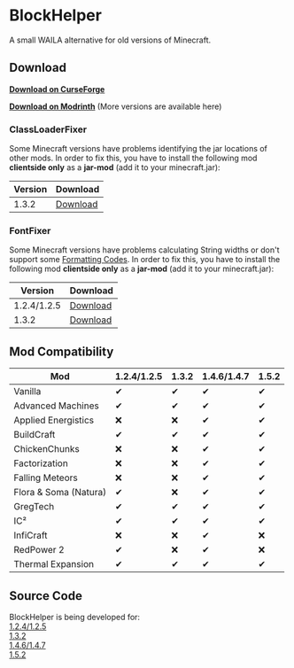 # BlockHelper

A small WAILA alternative for old versions of Minecraft.

## Download

[**Download on CurseForge**](https://www.curseforge.com/minecraft/mc-mods/block-helper)

[**Download on Modrinth**](https://modrinth.com/mod/block-helper) (More versions are available here)

### ClassLoaderFixer

Some Minecraft versions have problems identifying the jar locations of other mods. In order to fix this, you have to install the following mod **clientside only** as a **jar-mod** (add it to your minecraft.jar):

| Version | Download |
| ----- | ----- |
| 1.3.2 | [Download](https://git.io/JmN4h) |

### FontFixer

Some Minecraft versions have problems calculating String widths or don't support some [Formatting Codes](https://minecraft.fandom.com/wiki/Formatting_codes). In order to fix this, you have to install the following mod **clientside only** as a **jar-mod** (add it to your minecraft.jar):

| Version | Download |
| ----- | ----- |
| 1.2.4/1.2.5 | [Download](https://git.io/JsrBl) |
| 1.3.2 | [Download](https://git.io/JsrBB) |

## Mod Compatibility

| Mod | 1.2.4/1.2.5 | 1.3.2 | 1.4.6/1.4.7 | 1.5.2 |
| ----- | ----- | ----- | ----- | ----- |
| Vanilla | ✔ | ✔ | ✔ | ✔ |
| Advanced Machines | ✔ | ✔ | ✔ | ✔ |
| Applied Energistics | ❌ | ❌ | ✔ | ✔ |
| BuildCraft | ✔ | ✔ | ✔ | ✔ |
| ChickenChunks | ❌ | ❌ | ✔ | ✔ |
| Factorization | ❌ | ❌ | ✔ | ✔ |
| Falling Meteors | ❌ | ❌ | ✔ | ✔ |
| Flora & Soma (Natura) | ✔ | ❌ | ✔ | ✔ |
| GregTech | ✔ | ✔ | ✔ | ✔ |
| IC² | ✔ | ✔ | ✔ | ✔ |
| InfiCraft | ❌ | ❌ | ✔ | ❌ |
| RedPower 2 | ✔ | ❌ | ✔ | ❌ |
| Thermal Expansion | ✔ | ✔ | ✔ | ✔ |

## Source Code

BlockHelper is being developed for:<br>
[1.2.4/1.2.5](https://github.com/ThexXTURBOXx/BlockHelper/tree/1.2.5)<br>
[1.3.2](https://github.com/ThexXTURBOXx/BlockHelper/tree/1.3.2)<br>
[1.4.6/1.4.7](https://github.com/ThexXTURBOXx/BlockHelper/tree/1.4.7)<br>
[1.5.2](https://github.com/ThexXTURBOXx/BlockHelper/tree/1.5.2)<br>
